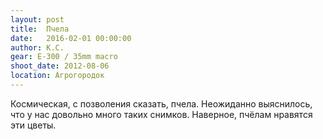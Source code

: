 ```yaml
---
layout: post
title:  Пчела
date:   2016-02-01 00:00:00
author: К.С.
gear: E-300 / 35mm macro
shoot_date: 2012-08-06
location: Агрогородок
---
```


Космическая, с позволения сказать, пчела. Неожиданно выяснилось, что у нас довольно много таких снимков. Наверное, пчёлам нравятся эти цветы.
